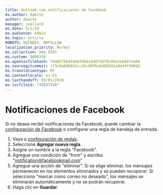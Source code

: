 ```yaml
---
title: Outlook.com notificaciones de Facebook
ms.author: daeite
author: daeite
manager: joallard
ms.date: 5/1/19
ms.audience: Admin
ms.topic: article
ROBOTS: NOINDEX, NOFOLLOW
localization_priority: Normal
ms.collection: Adm_O365
ms.custom: 9000339
ms.openlocfilehash: 744857bb459e8f0b01848f9df0c89a2eb84faa88
ms.sourcegitcommit: 1f3c9a60b041cc26c09fbc6485b92a8e44f500d6
ms.translationtype: MT
ms.contentlocale: es-ES
ms.lasthandoff: 05/01/2019
ms.locfileid: "33527510"
---
```

# <a name="facebook-notifications"></a>Notificaciones de Facebook

Si no desea recibir notificaciones de Facebook, puede cambiar la [configuración de Facebook](https://www.facebook.com/settings?tab=notifications) o configurar una regla de bandeja de entrada.

1. Vaya a [configuración de reglas](https://outlook.live.com/mail/options/mail/rules/inboxRules).
1. Seleccione **Agregar nueva regla**.
1. Asigne un nombre a la regla "Facebook".
1. Agregue una condición de "from" y escriba "notification@facebookmail.com"
1. Agregue una acción de "eliminar". Si se elige eliminar, los mensajes permanecen en los elementos eliminados y se pueden recuperar. Si selecciona "marcar como correo no deseado", los mensajes se eliminarán automáticamente y no se podrán recuperar.
1. Haga clic en **Guardar**.